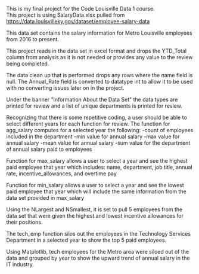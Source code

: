 This is my final project for the Code Louisville Data 1 course.  
This project is using SalaryData.xlsx pulled from https://data.louisvilleky.gov/dataset/employee-salary-data

This data set contains the salary information for Metro Louisville employees from 2016 to present. 



This project reads in the data set in excel format and drops the YTD_Total column from analysis as it is not needed or provides any value to the review being completed. 

The data clean up that is performed drops any rows where the name field is null. 
The Annual_Rate field is converted to datatype int to allow it to be used with no converting issues later on in the project. 

Under the banner "Information About the Data Set" the data types are printed for review and a list of unique departments is printed for review. 

Recognizing that there is some repetitive coding, a user should be able to select different years for each function for review. 
The function for agg_salary computes for a selected year the following: 
-count of employees included in the department
-min value for annual salary
-max value for annual salary
-mean value for annual salary
-sum value for the department of annual salary paid to employees


Function for max_salary allows a user to select a year and see the highest paid employee that year which includes: name, department, job title, annual rate, incentive_allowances, and overtime pay

Function for min_salary allows a user to select a year and see the lowest paid employee that year which will include the same information from the data set provided in max_salary


Using the NLargest and NSmallest, it is set to pull 5 employees from the data set that were given the highest and lowest incentive allowances for their positions. 

The tech_emp function silos out the employees in the Technology Services Department in a selected year to show the top 5 paid employees. 

 
Using Matplotlib, tech employees for the Metro area were siloed out of the data and grouped by year to show the upward trend of annual salary in the IT industry. 

